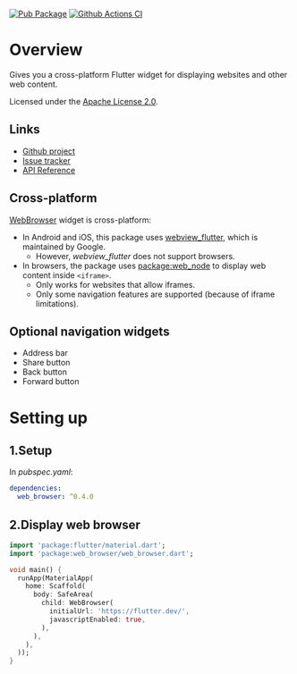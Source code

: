 [![Pub Package](https://img.shields.io/pub/v/web_browser.svg)](https://pub.dartlang.org/packages/web_browser)
[![Github Actions CI](https://github.com/dint-dev/web_browser/workflows/Dart%20CI/badge.svg)](https://github.com/dint-dev/web_browser/actions?query=workflow%3A%22Dart+CI%22)

# Overview
Gives you a cross-platform Flutter widget for displaying websites and other web content.

Licensed under the [Apache License 2.0](LICENSE).

## Links
  * [Github project](https://github.com/dint-dev/web_browser)
  * [Issue tracker](https://github.com/dint-dev/web_browser/issues)
  * [API Reference](https://pub.dev/documentation/web_browser/latest/index.html)

## Cross-platform
[WebBrowser](https://pub.dev/documentation/web_browser/latest/web_browser/WebBrowser-class.html)
widget is cross-platform:
  * In Android and iOS, this package uses [webview_flutter](https://pub.dev/packages/webview_flutter),
    which is maintained by Google.
      * However, _webview_flutter_ does not support browsers.
  * In browsers, the package uses [package:web_node](https://pub.dev/packages/web_node) to display web
    content inside `<iframe>`.
     * Only works for websites that allow iframes.
     * Only some navigation features are supported (because of iframe limitations).

## Optional navigation widgets
 * Address bar
 * Share button
 * Back button
 * Forward button

# Setting up
## 1.Setup
In _pubspec.yaml_:
```yaml
dependencies:
  web_browser: ^0.4.0
```

## 2.Display web browser
```dart
import 'package:flutter/material.dart';
import 'package:web_browser/web_browser.dart';

void main() {
  runApp(MaterialApp(
    home: Scaffold(
      body: SafeArea(
        child: WebBrowser(
          initialUrl: 'https://flutter.dev/',
          javascriptEnabled: true,
        ),
      ),
    ),
  ));
}
```